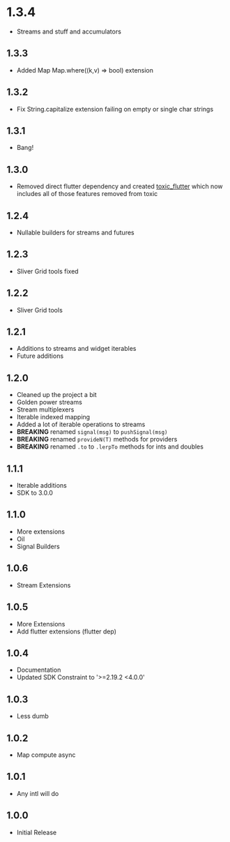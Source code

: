 # 1.3.4
* Streams and stuff and accumulators

## 1.3.3
* Added Map Map.where((k,v) => bool) extension

## 1.3.2
* Fix String.capitalize extension failing on empty or single char strings

## 1.3.1
* Bang!

## 1.3.0
* Removed direct flutter dependency and created [toxic_flutter](https://pub.dev/packages/toxic_flutter) which now includes all of those features removed from toxic

## 1.2.4
* Nullable builders for streams and futures

## 1.2.3
* Sliver Grid tools fixed

## 1.2.2
* Sliver Grid tools

## 1.2.1
* Additions to streams and widget iterables
* Future additions

## 1.2.0

* Cleaned up the project a bit
* Golden power streams
* Stream multiplexers
* Iterable indexed mapping
* Added a lot of iterable operations to streams
* **BREAKING** renamed `signal(msg)` to `pushSignal(msg)`
* **BREAKING** renamed `provideN(T)` methods for providers
* **BREAKING** renamed `.to` to `.lerpTo` methods for ints and doubles

## 1.1.1

* Iterable additions
* SDK to 3.0.0

## 1.1.0

* More extensions
* Oil
* Signal Builders

## 1.0.6

* Stream Extensions

## 1.0.5

* More Extensions
* Add flutter extensions (flutter dep)

## 1.0.4

* Documentation
* Updated SDK Constraint to '>=2.19.2 <4.0.0'

## 1.0.3

* Less dumb

## 1.0.2

* Map compute async

## 1.0.1

* Any intl will do

## 1.0.0

* Initial Release
